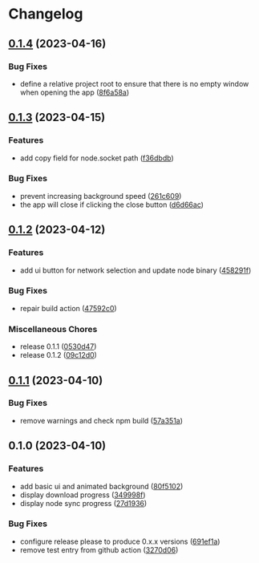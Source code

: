 # Changelog

## [0.1.4](https://github.com/fabianbormann/cardano-node-ui/compare/v0.1.3...v0.1.4) (2023-04-16)


### Bug Fixes

* define a relative project root to ensure that there is no empty window when opening the app ([8f6a58a](https://github.com/fabianbormann/cardano-node-ui/commit/8f6a58a3ba8c21edcdf37d7db1cb225a778d0b8d))

## [0.1.3](https://github.com/fabianbormann/cardano-node-ui/compare/v0.1.2...v0.1.3) (2023-04-15)


### Features

* add copy field for node.socket path ([f36dbdb](https://github.com/fabianbormann/cardano-node-ui/commit/f36dbdb0242491c8b271dbe0515155b85ff695f7))


### Bug Fixes

* prevent increasing background speed ([261c609](https://github.com/fabianbormann/cardano-node-ui/commit/261c609a8513ecab0db631e85d7e8611f93ac26c))
* the app will close if clicking the close button ([d6d66ac](https://github.com/fabianbormann/cardano-node-ui/commit/d6d66ac9a37d23fef4eb2e1488c0d473f2ce8d96))

## [0.1.2](https://github.com/fabianbormann/cardano-node-ui/compare/v0.1.1...v0.1.2) (2023-04-12)


### Features

* add ui button for network selection and update node binary ([458291f](https://github.com/fabianbormann/cardano-node-ui/commit/458291fc05827f2ce243daab69c6f46276aae91b))


### Bug Fixes

* repair build action ([47592c0](https://github.com/fabianbormann/cardano-node-ui/commit/47592c08857b775db23f07a5a991ed56a1426245))


### Miscellaneous Chores

* release 0.1.1 ([0530d47](https://github.com/fabianbormann/cardano-node-ui/commit/0530d47fb0187242a6faaa3efba49b2b5678c604))
* release 0.1.2 ([09c12d0](https://github.com/fabianbormann/cardano-node-ui/commit/09c12d0108164146d6f8b849ca65793ff6fa9343))

## [0.1.1](https://github.com/fabianbormann/cardano-node-ui/compare/v0.1.0...v0.1.1) (2023-04-10)


### Bug Fixes

* remove warnings and check npm build ([57a351a](https://github.com/fabianbormann/cardano-node-ui/commit/57a351aa38b7cdce0b27d2f3ddddd1228f685459))

## 0.1.0 (2023-04-10)


### Features

* add basic ui and animated background ([80f5102](https://github.com/fabianbormann/cardano-node-ui/commit/80f51027aa5f9bd7bbbdc0e205e43401fcd1600f))
* display download progress ([349998f](https://github.com/fabianbormann/cardano-node-ui/commit/349998fd819cff8c4b3ea3ce7b19b43bd6a84cd5))
* display node sync progress ([27d1936](https://github.com/fabianbormann/cardano-node-ui/commit/27d1936a9aef59cdea0effbf1b4353ced93b5158))


### Bug Fixes

* configure release please to produce 0.x.x versions ([691ef1a](https://github.com/fabianbormann/cardano-node-ui/commit/691ef1a0dba1ac363c84ac5487e66347142ab246))
* remove test entry from github action ([3270d06](https://github.com/fabianbormann/cardano-node-ui/commit/3270d061098270715ee09d10676adaf53ef4677c))
